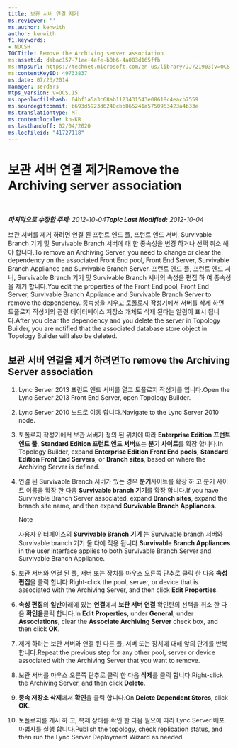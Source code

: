 ```yaml
---
title: 보관 서버 연결 제거
ms.reviewer: ''
ms.author: kenwith
author: kenwith
f1.keywords:
- NOCSH
TOCTitle: Remove the Archiving server association
ms:assetid: dabac157-71ee-4afe-b0b6-4a083d165ffb
ms:mtpsurl: https://technet.microsoft.com/en-us/library/JJ721903(v=OCS.15)
ms:contentKeyID: 49733837
ms.date: 07/23/2014
manager: serdars
mtps_version: v=OCS.15
ms.openlocfilehash: 04bf1a5a3c68ab1123431543e08618c4eacb7559
ms.sourcegitcommit: b693d5923d6240cbb865241a5750963423a4b33e
ms.translationtype: MT
ms.contentlocale: ko-KR
ms.lasthandoff: 02/04/2020
ms.locfileid: "41727118"
---
```

<div data-xmlns="http://www.w3.org/1999/xhtml">

<div class="topic" data-xmlns="http://www.w3.org/1999/xhtml" data-msxsl="urn:schemas-microsoft-com:xslt" data-cs="http://msdn.microsoft.com/en-us/">

<div data-asp="http://msdn2.microsoft.com/asp">

# <a name="remove-the-archiving-server-association"></a><span data-ttu-id="77b13-102">보관 서버 연결 제거</span><span class="sxs-lookup"><span data-stu-id="77b13-102">Remove the Archiving server association</span></span>

</div>

<div id="mainSection">

<div id="mainBody">

<span> </span>

<span data-ttu-id="77b13-103">_**마지막으로 수정한 주제:** 2012-10-04_</span><span class="sxs-lookup"><span data-stu-id="77b13-103">_**Topic Last Modified:** 2012-10-04_</span></span>

<span data-ttu-id="77b13-104">보관 서버를 제거 하려면 연결 된 프런트 엔드 풀, 프런트 엔드 서버, Survivable Branch 기기 및 Survivable Branch 서버에 대 한 종속성을 변경 하거나 선택 취소 해야 합니다.</span><span class="sxs-lookup"><span data-stu-id="77b13-104">To remove an Archiving Server, you need to change or clear the dependency on the associated Front End pool, Front End Server, Survivable Branch Appliance and Survivable Branch Server.</span></span> <span data-ttu-id="77b13-105">프런트 엔드 풀, 프런트 엔드 서버, Survivable Branch 기기 및 Survivable Branch 서버의 속성을 편집 하 여 종속성을 제거 합니다.</span><span class="sxs-lookup"><span data-stu-id="77b13-105">You edit the properties of the Front End pool, Front End Server, Survivable Branch Appliance and Survivable Branch Server to remove the dependency.</span></span> <span data-ttu-id="77b13-106">종속성을 지우고 토폴로지 작성기에서 서버를 삭제 하면 토폴로지 작성기의 관련 데이터베이스 저장소 개체도 삭제 된다는 알림이 표시 됩니다.</span><span class="sxs-lookup"><span data-stu-id="77b13-106">After you clear the dependency and you delete the server in Topology Builder, you are notified that the associated database store object in Topology Builder will also be deleted.</span></span>

<div>

## <a name="to-remove-the-archiving-server-association"></a><span data-ttu-id="77b13-107">보관 서버 연결을 제거 하려면</span><span class="sxs-lookup"><span data-stu-id="77b13-107">To remove the Archiving Server association</span></span>

1.  <span data-ttu-id="77b13-108">Lync Server 2013 프런트 엔드 서버를 열고 토폴로지 작성기를 엽니다.</span><span class="sxs-lookup"><span data-stu-id="77b13-108">Open the Lync Server 2013 Front End Server, open Topology Builder.</span></span>

2.  <span data-ttu-id="77b13-109">Lync Server 2010 노드로 이동 합니다.</span><span class="sxs-lookup"><span data-stu-id="77b13-109">Navigate to the Lync Server 2010 node.</span></span>

3.  <span data-ttu-id="77b13-110">토폴로지 작성기에서 보관 서버가 정의 된 위치에 따라 **Enterprise Edition 프런트 엔드 풀**, **Standard Edition 프런트 엔드 서버**또는 **분기 사이트**를 확장 합니다.</span><span class="sxs-lookup"><span data-stu-id="77b13-110">In Topology Builder, expand **Enterprise Edition Front End pools**, **Standard Edition Front End Servers**, or **Branch sites**, based on where the Archiving Server is defined.</span></span>

4.  <span data-ttu-id="77b13-111">연결 된 Survivable Branch 서버가 있는 경우 **분기**사이트를 확장 하 고 분기 사이트 이름을 확장 한 다음 **Survivable branch 기기**를 확장 합니다.</span><span class="sxs-lookup"><span data-stu-id="77b13-111">If you have Survivable Branch Server associated, expand **Branch sites**, expand the branch site name, and then expand **Survivable Branch Appliances**.</span></span>
    
    <div>
    

    > [!NOTE]  
    > <span data-ttu-id="77b13-112">사용자 인터페이스의 <STRONG>Survivable Branch 기기</STRONG> 는 Survivable branch 서버와 Survivable branch 기기 둘 다에 적용 됩니다.</span><span class="sxs-lookup"><span data-stu-id="77b13-112"><STRONG>Survivable Branch Appliances</STRONG> in the user interface applies to both Survivable Branch Server and Survivable Branch Appliance.</span></span>

    
    </div>

5.  <span data-ttu-id="77b13-113">보관 서버와 연결 된 풀, 서버 또는 장치를 마우스 오른쪽 단추로 클릭 한 다음 **속성 편집**을 클릭 합니다.</span><span class="sxs-lookup"><span data-stu-id="77b13-113">Right-click the pool, server, or device that is associated with the Archiving Server, and then click **Edit Properties**.</span></span>

6.  <span data-ttu-id="77b13-114">**속성 편집**의 **일반**아래에 있는 **연결**에서 **보관 서버 연결** 확인란의 선택을 취소 한 다음 **확인을**클릭 합니다.</span><span class="sxs-lookup"><span data-stu-id="77b13-114">In **Edit Properties**, under **General**, under **Associations**, clear the **Associate Archiving Server** check box, and then click **OK**.</span></span>

7.  <span data-ttu-id="77b13-115">제거 하려는 보관 서버와 연결 된 다른 풀, 서버 또는 장치에 대해 앞의 단계를 반복 합니다.</span><span class="sxs-lookup"><span data-stu-id="77b13-115">Repeat the previous step for any other pool, server or device associated with the Archiving Server that you want to remove.</span></span>

8.  <span data-ttu-id="77b13-116">보관 서버를 마우스 오른쪽 단추로 클릭 한 다음 **삭제**를 클릭 합니다.</span><span class="sxs-lookup"><span data-stu-id="77b13-116">Right-click the Archiving Server, and then click **Delete**.</span></span>

9.  <span data-ttu-id="77b13-117">**종속 저장소 삭제**에서 **확인**을 클릭 합니다.</span><span class="sxs-lookup"><span data-stu-id="77b13-117">On **Delete Dependent Stores**, click **OK**.</span></span>

10. <span data-ttu-id="77b13-118">토폴로지를 게시 하 고, 복제 상태를 확인 한 다음 필요에 따라 Lync Server 배포 마법사를 실행 합니다.</span><span class="sxs-lookup"><span data-stu-id="77b13-118">Publish the topology, check replication status, and then run the Lync Server Deployment Wizard as needed.</span></span>

</div>

</div>

<span> </span>

</div>

</div>

</div>

